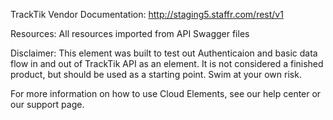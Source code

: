 TrackTik
Vendor Documentation: http://staging5.staffr.com/rest/v1

Resources: 
All resources imported from API Swagger files

Disclaimer: This element was built to test out Authenticaion and basic data flow in and out of TrackTik API as an element. It is not considered a finished product, but should be used as a starting point. Swim at your own risk.

For more information on how to use Cloud Elements, see our help center or our support page.